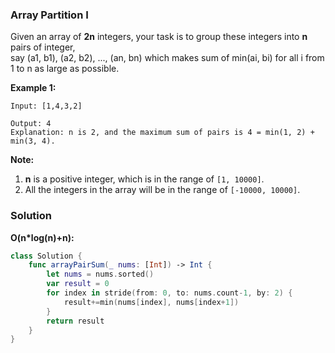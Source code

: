 
### Array Partition I

Given an array of __2n__ integers, your task is to group these integers into __n__ pairs of integer,</br> 
say (a1, b1), (a2, b2), ..., (an, bn) which makes sum of min(ai, bi) for all i from 1 to n as large as possible.

__Example 1:__
```
Input: [1,4,3,2]

Output: 4
Explanation: n is 2, and the maximum sum of pairs is 4 = min(1, 2) + min(3, 4).
```

__Note:__
1. __n__ is a positive integer, which is in the range of `[1, 10000]`.
2. All the integers in the array will be in the range of `[-10000, 10000]`.

### Solution
__O(n*log(n)+n):__
```Swift
class Solution {
    func arrayPairSum(_ nums: [Int]) -> Int {
        let nums = nums.sorted()
        var result = 0
        for index in stride(from: 0, to: nums.count-1, by: 2) {
            result+=min(nums[index], nums[index+1])
        }
        return result
    }
}
```